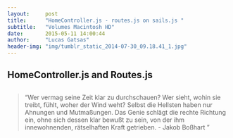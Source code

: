 ```yaml
---
layout:     post
title:      "HomeController.js - routes.js on sails.js "
subtitle:   "Volumes Macintosh HD"
date:       2015-05-11 14:00:44
author:     "Lucas Gatsas"
header-img: "img/tumblr_static_2014-07-30_09.18.41_1.jpg"
---
```

<h2 class="section-heading"> HomeController.js and Routes.js </h2>
<h2 class="section-heading"></h2>



<blockquote>
“Wer vermag seine Zeit klar zu durchschauen? Wer sieht, wohin sie treibt, fühlt, woher der Wind weht? Selbst die Hellsten haben nur Ahnungen und Mutmaßungen. Das Genie schlägt die rechte Richtung ein, ohne sich dessen klar bewußt zu sein, von der ihm innewohnenden, rätselhaften Kraft getrieben. - Jakob Boßhart  ” 
</blockquote>

